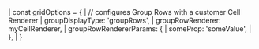 <snippet transform={false}>
| const gridOptions = {
|     // configures Group Rows with a customer Cell Renderer
|     groupDisplayType: 'groupRows', 
|     groupRowRenderer: myCellRenderer,
|     groupRowRendererParams: {
|         someProp: 'someValue',
|     },
| }
</snippet>

